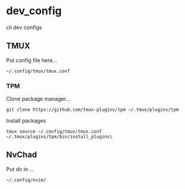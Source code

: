 # dev_config
cli dev configs


## TMUX

Put config file here...

```
~/.config/tmux/tmux.conf
```

### TPM

Clone package manager...

```
git clone https://github.com/tmux-plugins/tpm ~/.tmux/plugins/tpm
```

Install packages

```
tmux source ~/.config/tmux/tmux.conf
~/.tmux/plugins/tpm/bin/install_plugins\
```

## NvChad

Put dir in ...

```
~/.config/nvim/
```
